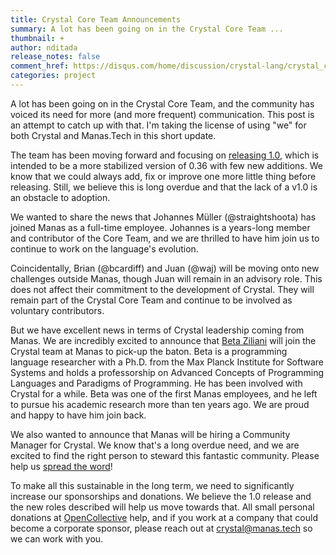 ```yaml
---
title: Crystal Core Team Announcements
summary: A lot has been going on in the Crystal Core Team ...
thumbnail: +
author: nditada
release_notes: false
comment_href: https://disqus.com/home/discussion/crystal-lang/crystal_core_team_announcements/
categories: project
---
```


A lot has been going on in the Crystal Core Team, and the community has voiced its need for more (and more frequent) communication. This post is an attempt to catch up with that. I'm taking the license of using "we" for both Crystal and Manas.Tech in this short update.

The team has been moving forward and focusing on [releasing 1.0](/2021/03/22/crystal-1.0-what-to-expect/), which is intended to be a more stabilized version of 0.36 with few new additions. We know that we could always add, fix or improve one more little thing before releasing. Still, we believe this is long overdue and that the lack of a v1.0 is an obstacle to adoption.

We wanted to share the news that Johannes Müller (@straightshoota) has joined Manas as a full-time employee. Johannes is a years-long member and contributor of the Core Team, and we are thrilled to have him join us to continue to work on the language's evolution.

Coincidentally, Brian (@bcardiff) and Juan (@waj) will be moving onto new challenges outside Manas, though Juan will remain in an advisory role. This does not affect their commitment to the development of Crystal. They will remain part of the Crystal Core Team and continue to be involved as voluntary contributors.

But we have excellent news in terms of Crystal leadership coming from Manas. We are incredibly excited to announce that [Beta Ziliani](https://people.mpi-sws.org/~beta/) will join the Crystal team at Manas to pick-up the baton. Beta is a programming language researcher with a Ph.D. from the Max Planck Institute for Software Systems and holds a professorship on Advanced Concepts of Programming Languages and Paradigms of Programming. He has been involved with Crystal for a while. Beta was one of the first Manas employees, and he left to pursue his academic research more than ten years ago. We are proud and happy to have him join back.

We also wanted to announce that Manas will be hiring a Community Manager for Crystal. We know that's a long overdue need, and we are excited to find the right person to steward this fantastic community. Please help us [spread the word](https://manas.tech/join/)!

To make all this sustainable in the long term, we need to significantly increase our sponsorships and donations. We believe the 1.0 release and the new roles described will help us move towards that. All small personal donations at [OpenCollective](https://opencollective.com/crystal-lang) help, and if you work at a company that could become a corporate sponsor, please reach out at [crystal@manas.tech](mailto:crystal@manas.tech) so we can work with you.
